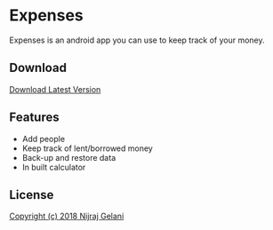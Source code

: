 # Expenses

Expenses is an android app you can use to keep track of your money.

## Download
[Download Latest Version]()

## Features
- Add people
- Keep track of lent/borrowed money
- Back-up and restore data
- In built calculator

## License
[Copyright (c) 2018 Nijraj Gelani](LICENSE)
